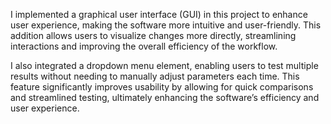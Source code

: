 I implemented a graphical user interface (GUI) in this project to enhance user experience, making the software more intuitive and user-friendly. This addition allows users to visualize changes more directly, streamlining interactions and improving the overall efficiency of the workflow.

I also integrated a dropdown menu element, enabling users to test multiple results without needing to manually adjust parameters each time. This feature significantly improves usability by allowing for quick comparisons and streamlined testing, ultimately enhancing the software’s efficiency and user experience.
